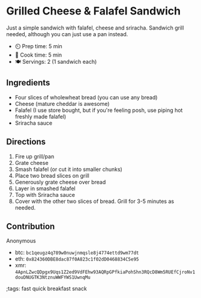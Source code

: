 # Grilled Cheese & Falafel Sandwich

Just a simple sandwich with falafel, cheese and sriracha. Sandwich grill needed, although you can just use a pan instead.

- ⏲️ Prep time: 5 min
- 🍳 Cook time: 5 min
- 🍽️ Servings: 2 (1 sandwich each)

## Ingredients

- Four slices of wholewheat bread (you can use any bread)
- Cheese (mature cheddar is awesome)
- Falafel (I use store bought, but if you're feeling posh, use piping hot freshly made falafel)
- Sriracha sauce

## Directions

1. Fire up grill/pan
2. Grate cheese
3. Smash falafel (or cut it into smaller chunks)
4. Place two bread slices on grill
5. Generously grate cheese over bread
6. Layer in smashed falafel
7. Top with Sriracha sauce
8. Cover with the other two slices of bread. Grill for 3-5 minutes as needed.

## Contribution

Anonymous

- btc: `bc1qeugz4q789w0nuwjnmqsle8j4774ettd9wm77dt`
- eth: `0x824360DBE8dac87f0A823c1f02dD0468834C5e95`
- xmr: `4ApnLZwcQDpgx9Uqs1Z2ed9VdFEhw93AQRpGPfkiaPohShn3RQcD8Wm5RUEfCjroNv1douDNUGTK3NtznuWWFYWS1UwnqMu`

;tags: fast quick breakfast snack
